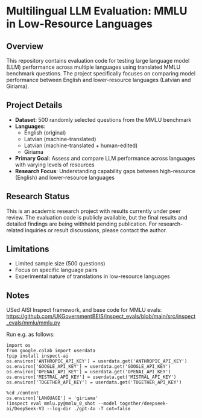 # Multilingual LLM Evaluation: MMLU in Low-Resource Languages

## Overview

This repository contains evaluation code for testing large language model (LLM) performance across multiple languages using translated MMLU benchmark questions. The project specifically focuses on comparing model performance between English and lower-resource languages (Latvian and Giriama).

## Project Details

- **Dataset**: 500 randomly selected questions from the MMLU benchmark
- **Languages**:
  - English (original)
  - Latvian (machine-translated)
  - Latvian (machine-translated + human-edited)
  - Giriama
- **Primary Goal**: Assess and compare LLM performance across languages with varying levels of resources
- **Research Focus**: Understanding capability gaps between high-resource (English) and lower-resource languages

## Research Status

This is an academic research project with results currently under peer review. The evaluation code is publicly available, but the final results and detailed findings are being withheld pending publication. For research-related inquiries or result discussions, please contact the author.

## Limitations

- Limited sample size (500 questions)
- Focus on specific language pairs
- Experimental nature of translations in low-resource languages

## Notes
USed AISI Inspect framework, and base code for MMLU evals:
https://github.com/UKGovernmentBEIS/inspect_evals/blob/main/src/inspect_evals/mmlu/mmlu.py 

Run e.g. as follows:

```
import os
from google.colab import userdata
!pip install inspect-ai
os.environ['ANTHROPIC_API_KEY'] = userdata.get('ANTHROPIC_API_KEY')
os.environ['GOOGLE_API_KEY'] = userdata.get('GOOGLE_API_KEY')
os.environ['OPENAI_API_KEY'] = userdata.get('OPENAI_API_KEY')
os.environ['MISTRAL_API_KEY'] = userdata.get('MISTRAL_API_KEY')
os.environ['TOGETHER_API_KEY'] = userdata.get('TOGETHER_API_KEY')

%cd /content
os.environ['LANGUAGE'] = 'giriama'
!inspect eval mmlu.py@mmlu_0_shot --model together/deepseek-ai/DeepSeek-V3 --log-dir ./gpt-4o -T cot=false
```
